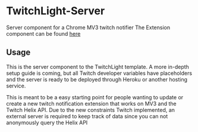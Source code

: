 # TwitchLight-Server
Server component for a Chrome MV3 twitch notifier
The Extension component can be found [here](https://github.com/starborne-nova/TwitchLight-Extension)

## Usage
This is the server component to the TwitchLight template. A more in-depth setup guide is coming, but all Twitch developer variables have placeholders and the server is ready to be deployed through Heroku or another hosting service.

This is meant to be a easy starting point for people wanting to update or create a new twitch notification extension that works on MV3 and the Twitch Helix API. Due to the new constraints Twitch implemented, an external server is required to keep track of data since you can not anonymously query the Helix API
